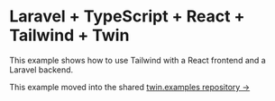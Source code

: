# Laravel + TypeScript + React + Tailwind + Twin

This example shows how to use Tailwind with a React frontend and a Laravel backend.

This example moved into the shared [twin.examples repository →](https://github.com/ben-rogerson/twin.examples/tree/master/laravel-styled-components-typescript)
